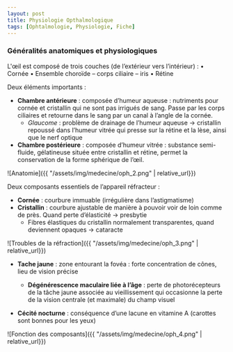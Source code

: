 ```yaml
---
layout: post
title: Physiologie Opthalmologique
tags: [Ophtalmologie, Physiologie, Fiche]
---
```

### Généralités anatomiques et physiologiques

L'œil est composé de trois couches (de l’extérieur vers l’intérieur) :
•	Cornée
•	Ensemble choroïde – corps ciliaire – iris
•	Rétine

Deux éléments importants :
-	**Chambre antérieure** : composée d’humeur aqueuse : nutriments pour cornée et cristallin qui ne sont pas irrigués de sang. Passe par les corps ciliaires et retourne dans le sang par un canal à l’angle de la cornée.
    - *Glaucome* : problème de drainage de l’humeur aqueuse -> cristallin repoussé dans l’humeur vitrée qui presse sur la rétine et la lèse, ainsi que le nerf optique
-	**Chambre postérieure** : composée d’humeur vitrée : substance semi-fluide, gélatineuse située entre cristallin et rétine, permet la conservation de la forme sphérique de l’œil.

![Anatomie]({{ "/assets/img/medecine/oph_2.png" | relative_url}})

Deux composants essentiels de l’appareil réfracteur :
-	**Cornée** : courbure immuable (irrégulière dans l’astigmatisme)
- **Cristallin** : courbure ajustable de manière à pouvoir voir de loin comme de près. Quand perte d’élasticité -> presbytie
    - Fibres élastiques du cristallin normalement transparentes, quand deviennent opaques -> cataracte

![Troubles de la réfraction]({{ "/assets/img/medecine/oph_3.png" | relative_url}})

- **Tache jaune** : zone entourant la fovéa : forte concentration de cônes, lieu de vision précise
    - **Dégénérescence maculaire liée à l’âge** : perte de photorécepteurs de la tâche jaune associée au vieillissement qui occasionne la perte de la vision centrale (et maximale) du champ visuel

- **Cécité nocturne** : conséquence d’une lacune en vitamine A (carottes sont bonnes pour les yeux)

![Fonction des composants]({{ "/assets/img/medecine/oph_4.png" | relative_url}})
